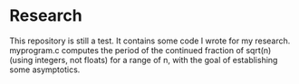 # Research
This repository is still a test. It contains some code I wrote for my research.
myprogram.c computes the period of the continued fraction of sqrt(n) (using integers, not floats) for a range of n, with the goal of establishing some asymptotics.
